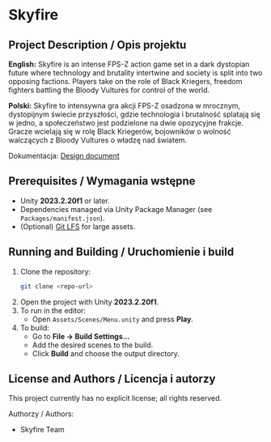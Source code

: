 # Skyfire

## Project Description / Opis projektu
**English:** Skyfire is an intense FPS-Z action game set in a dark dystopian future where technology and brutality intertwine and society is split into two opposing factions. Players take on the role of Black Kriegers, freedom fighters battling the Bloody Vultures for control of the world.

**Polski:** Skyfire to intensywna gra akcji FPS-Z osadzona w mrocznym, dystopijnym świecie przyszłości, gdzie technologia i brutalność splatają się w jedno, a społeczeństwo jest podzielone na dwie opozycyjne frakcje. Gracze wcielają się w rolę Black Kriegerów, bojowników o wolność walczących z Bloody Vultures o władzę nad światem.

Dokumentacja: [Design document](https://drive.google.com/file/d/1uEY4UUehbGR6kQkXIYZ9iuKVF5GAE2Nz/view?usp=sharing)

## Prerequisites / Wymagania wstępne
- Unity **2023.2.20f1** or later.
- Dependencies managed via Unity Package Manager (see `Packages/manifest.json`).
- (Optional) [Git LFS](https://git-lfs.com/) for large assets.

## Running and Building / Uruchomienie i build
1. Clone the repository:
   ```bash
   git clone <repo-url>
   ```
2. Open the project with Unity **2023.2.20f1**.
3. To run in the editor:
   - Open `Assets/Scenes/Menu.unity` and press **Play**.
4. To build:
   - Go to **File → Build Settings…**
   - Add the desired scenes to the build.
   - Click **Build** and choose the output directory.

## License and Authors / Licencja i autorzy
This project currently has no explicit license; all rights reserved.

Authorzy / Authors:
- Skyfire Team

